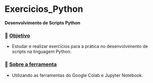 # Exercicios_Python

**Desenvolvimento de Scripts Python**

### 🎯 <ins> Objetivo </ins>

   * Estudar e realizar exercícios para a prática no desenvolvimento de scripts na linguagem Python.


### 📄 <ins> Sobre a ferramenta </ins>

   * Utilizando as ferramentas do Google Colab e Jupyter Notebook.
